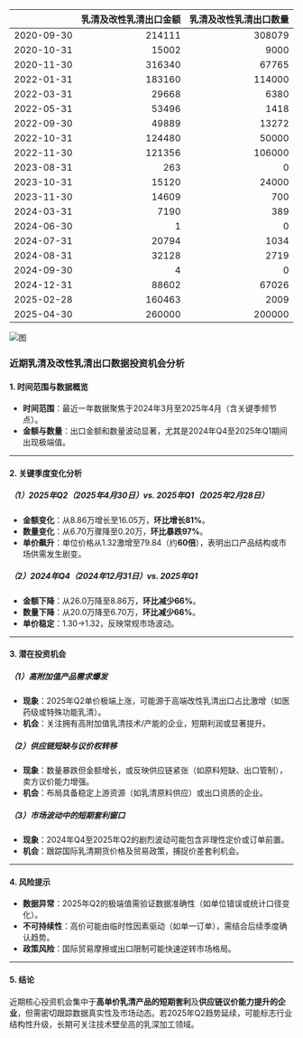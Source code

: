 |            |   乳清及改性乳清出口金额 |   乳清及改性乳清出口数量 |
|:-----------|-------------------------:|-------------------------:|
| 2020-09-30 |                   214111 |                   308079 |
| 2020-10-31 |                    15002 |                     9000 |
| 2020-11-30 |                   316340 |                    67765 |
| 2022-01-31 |                   183160 |                   114000 |
| 2022-03-31 |                    29668 |                     6380 |
| 2022-05-31 |                    53496 |                     1418 |
| 2022-09-30 |                    49889 |                    13272 |
| 2022-10-31 |                   124480 |                    50000 |
| 2022-11-30 |                   121356 |                   106000 |
| 2023-08-31 |                      263 |                        0 |
| 2023-10-31 |                    15120 |                    24000 |
| 2023-11-30 |                    14609 |                      700 |
| 2024-03-31 |                     7190 |                      389 |
| 2024-06-30 |                        1 |                        0 |
| 2024-07-31 |                    20794 |                     1034 |
| 2024-08-31 |                    32128 |                     2719 |
| 2024-09-30 |                        4 |                        0 |
| 2024-12-31 |                    88602 |                    67026 |
| 2025-02-28 |                   160463 |                     2009 |
| 2025-04-30 |                   260000 |                   200000 |

![图](%s_plot.png)



### 近期乳清及改性乳清出口数据投资机会分析

#### 1. **时间范围与数据概览**
- **时间范围**：最近一年数据聚焦于2024年3月至2025年4月（含关键季频节点）。
- **金额与数量**：出口金额和数量波动显著，尤其是2024年Q4至2025年Q1期间出现极端值。

---

#### 2. **关键季度变化分析**
##### （1）2025年Q2（2025年4月30日）vs. 2025年Q1（2025年2月28日）
- **金额变化**：从8.86万增长至16.05万，**环比增长81%**。
- **数量变化**：从6.70万骤降至0.20万，**环比暴跌97%**。
- **单价飙升**：单位价格从1.32激增至79.84（约**60倍**），表明出口产品结构或市场供需发生剧变。

##### （2）2024年Q4（2024年12月31日）vs. 2025年Q1
- **金额下降**：从26.0万降至8.86万，**环比减少66%**。
- **数量下降**：从20.0万降至6.70万，**环比减少66%**。
- **单价稳定**：1.30→1.32，反映常规市场波动。

---

#### 3. **潜在投资机会**
##### （1）**高附加值产品需求爆发**
- **现象**：2025年Q2单价极端上涨，可能源于高端改性乳清出口占比激增（如医药级或特殊功能乳清）。
- **机会**：关注拥有高附加值乳清技术/产能的企业，短期利润或显著提升。

##### （2）**供应链短缺与议价权转移**
- **现象**：数量暴跌但金额增长，或反映供应链紧张（如原料短缺、出口管制），卖方议价能力增强。
- **机会**：布局具备稳定上游资源（如乳清原料供应）或出口资质的企业。

##### （3）**市场波动中的短期套利窗口**
- **现象**：2024年Q4至2025年Q2的剧烈波动可能包含非理性定价或订单前置。
- **机会**：跟踪国际乳清期货价格及贸易政策，捕捉价差套利机会。

---

#### 4. **风险提示**
- **数据异常**：2025年Q2的极端值需验证数据准确性（如单位错误或统计口径变化）。
- **不可持续性**：高价可能由临时性因素驱动（如单一订单），需结合后续季度确认趋势。
- **政策风险**：国际贸易摩擦或出口限制可能快速逆转市场格局。

---

#### 5. **结论**
近期核心投资机会集中于**高单价乳清产品的短期套利**及**供应链议价能力提升的企业**，但需密切跟踪数据真实性及市场动态。若2025年Q2趋势延续，可能标志行业结构性升级，长期可关注技术壁垒高的乳深加工领域。